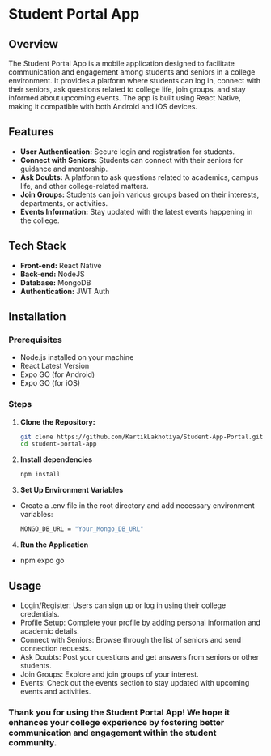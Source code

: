 # Student Portal App

## Overview
The Student Portal App is a mobile application designed to facilitate communication and engagement among students and seniors in a college environment. It provides a platform where students can log in, connect with their seniors, ask questions related to college life, join groups, and stay informed about upcoming events. The app is built using React Native, making it compatible with both Android and iOS devices.

## Features
- **User Authentication:** Secure login and registration for students.
- **Connect with Seniors:** Students can connect with their seniors for guidance and mentorship.
- **Ask Doubts:** A platform to ask questions related to academics, campus life, and other college-related matters.
- **Join Groups:** Students can join various groups based on their interests, departments, or activities.
- **Events Information:** Stay updated with the latest events happening in the college.

## Tech Stack
- **Front-end:** React Native
- **Back-end:** NodeJS
- **Database:** MongoDB
- **Authentication:** JWT Auth

## Installation

### Prerequisites
- Node.js installed on your machine
- React Latest Version
- Expo GO (for Android)
- Expo GO (for iOS)

### Steps
1. **Clone the Repository:**
   ```bash
   git clone https://github.com/KartikLakhotiya/Student-App-Portal.git
   cd student-portal-app

2. **Install dependencies**
    ```bash
    npm install

3. **Set Up Environment Variables**
  - Create a .env file in the root directory and add necessary environment variables:
    ```bash
    MONGO_DB_URL = "Your_Mongo_DB_URL"

4. **Run the Application**
  - npm expo go

## Usage
- Login/Register: Users can sign up or log in using their college credentials.
- Profile Setup: Complete your profile by adding personal information and academic details.
- Connect with Seniors: Browse through the list of seniors and send connection requests.
- Ask Doubts: Post your questions and get answers from seniors or other students.
- Join Groups: Explore and join groups of your interest.
- Events: Check out the events section to stay updated with upcoming events and activities.

### Thank you for using the Student Portal App! We hope it enhances your college experience by fostering better communication and engagement within the student community.
